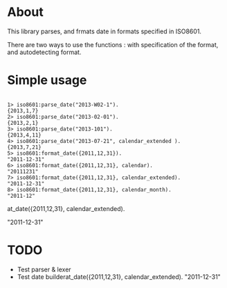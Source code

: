 # About

This library parses, and frmats date in formats specified in ISO8601.

There are two ways to use the functions : with specification of the format, and autodetecting format.

# Simple usage
<pre><code>
1> iso8601:parse_date("2013-W02-1").
{2013,1,7}
2> iso8601:parse_date("2013-02-01").
{2013,2,1}
3> iso8601:parse_date("2013-101").
{2013,4,11}
4> iso8601:parse_date("2013-07-21", calendar_extended ).
{2013,7,21}
5> iso8601:format_date({2011,12,31}).
"2011-12-31"
6> iso8601:format_date({2011,12,31}, calendar).
"20111231"
7> iso8601:format_date({2011,12,31}, calendar_extended).
"2011-12-31"
8> iso8601:format_date({2011,12,31}, calendar_month).
"2011-12"
</pre></code>at_date({2011,12,31}, calendar_extended).
"2011-12-31"


# TODO
- Test parser & lexer
- Test date builderat_date({2011,12,31}, calendar_extended).
"2011-12-31"

